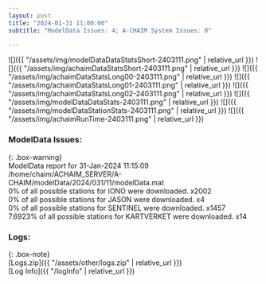 ```yaml
---
layout: post
title: "2024-01-31 11:00:00"
subtitle: "ModelData Issues: 4; A-CHAIM System Issues: 0"

---
```


![]({{ "/assets/img/modelDataDataStatsShort-2403111.png" | relative_url }})
![]({{ "/assets/img/achaimDataStatsShort-2403111.png" | relative_url }})
![]({{ "/assets/img/achaimDataStatsLong00-2403111.png" | relative_url }})
![]({{ "/assets/img/achaimDataStatsLong01-2403111.png" | relative_url }})
![]({{ "/assets/img/achaimDataStatsLong02-2403111.png" | relative_url }})
![]({{ "/assets/img/modelDataDataStats-2403111.png" | relative_url }})
![]({{ "/assets/img/modelDataStationStats-2403111.png" | relative_url }})
![]({{ "/assets/img/achaimRunTime-2403111.png" | relative_url }})


### ModelData Issues:  
  
{: .box-warning}  
 ModelData report for 31-Jan-2024 11:15:09   
 /home/chaim/ACHAIM_SERVER/A-CHAIM/modelData/2024/031/11/modelData.mat   
 0% of all possible stations for IONO were downloaded. x2002   
 0% of all possible stations for JASON were downloaded. x4   
 0% of all possible stations for SENTINEL were downloaded. x1457   
 7.6923% of all possible stations for KARTVERKET were downloaded. x14   
  


### Logs:  
  
{: .box-note}  
[Logs.zip]({{ "/assets/other/logs.zip" | relative_url }})  
[Log Info]({{ "/logInfo" | relative_url }})  
